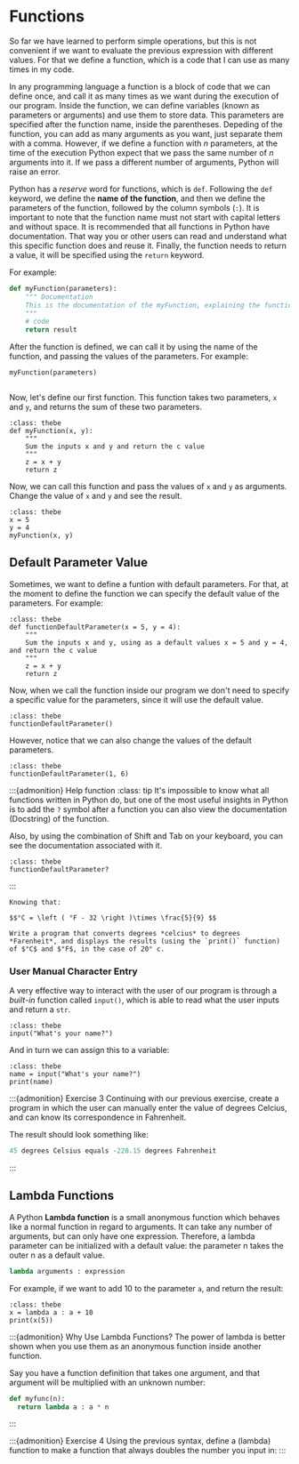 # Functions

So far we have learned to perform simple operations, but this is not convenient if we want to evaluate the previous expression with different values. For that we define a function, which is a code that I can use as many times in my code.

In any programming language a function is a block of code that we can define once, and call it as many times as we want during the execution of our program. Inside the function, we can define variables (known as parameters or arguments) and use them to store data. This parameters are specified after the function name, inside the parentheses. Depeding of the function, you can add as many arguments as you want, just separate them with a comma. However, if we define a function with $n$ parameters, at the time of the execution Python expect that we pass the same number of $n$ arguments into it. If we pass a different number of arguments, Python will raise an error.

Python has a *reserve* word for functions, which is `def`. Following the `def` keyword, we define the **name of the function**, and then we define the parameters of the function, followed by the column symbols (`:`). It is important to note that the function name must not start with capital letters and without space. It is recommended that all functions in Python have documentation. That way you or other users can read and understand what this specific function does and reuse it. Finally, the function needs to return a value, it will be specified using the `return` keyword.

For example:

```python
def myFunction(parameters):
    """ Documentation
    This is the documentation of the myFunction, explaining the functionallity of it.
    """
    # code
    return result
```

After the function is defined, we can call it by using the name of the function, and passing the values of the parameters. For example:

```python
myFunction(parameters)
```


```{thebe-button}
```

Now, let's define our first function. This function takes two parameters, `x` and `y`, and returns the sum of these two parameters.

```{code-block} python
:class: thebe
def myFunction(x, y):
    """
    Sum the inputs x and y and return the c value
    """
    z = x + y
    return z
```

Now, we can call this function and pass the values of `x` and `y` as arguments. Change the value of `x` and `y` and see the result.

```{code-block} python
:class: thebe
x = 5
y = 4
myFunction(x, y)
```

## Default Parameter Value
Sometimes, we want to define a funtion with default parameters. For that, at the moment to define the function we can specify the default value of the parameters. For example:

```{code-block} python
:class: thebe
def functionDefaultParameter(x = 5, y = 4):
    """
    Sum the inputs x and y, using as a default values x = 5 and y = 4, and return the c value
    """
    z = x + y
    return z
```

Now, when we call the function inside our program we don't need to specify a specific value for the parameters, since it will use the default value.

```{code-block} python
:class: thebe
functionDefaultParameter()
```

However, notice that we can also change the values of the default parameters.
```{code-block} python
:class: thebe
functionDefaultParameter(1, 6)
```


:::{admonition} Help function
:class: tip
It's impossible to know what all functions written in Python do, but one of the most useful insights in Python is to add the `?` symbol after a function you can also view the documentation (Docstring) of the function.

Also, by using the combination of Shift and Tab on your keyboard, you can see the documentation associated with it.

```{code-block} python
:class: thebe
functionDefaultParameter?
```
:::


```{admonition} Exercise 2
Knowing that:

$$°C = \left ( °F - 32 \right )\times \frac{5}{9} $$

Write a program that converts degrees *celcius* to degrees *Farenheit*, and displays the results (using the `print()` function) of $°C$ and $°F$, in the case of 20° c.
```

### User Manual Character Entry
A very effective way to interact with the user of our program is through a *built-in* function called `input()`, which is able to read what the user inputs and return a `str`.
```{code-block} python
:class: thebe
input("What's your name?")
```

And in turn we can assign this to a variable:
```{code-block} python
:class: thebe
name = input("What's your name?")
print(name)
```

:::{admonition} Exercise 3
Continuing with our previous exercise, create a program in which the user can manually enter the value of degrees Celcius, and can know its correspondence in Fahrenheit.

The result should look something like:
```python
45 degrees Celsius equals -228.15 degrees Fahrenheit
```
:::

## Lambda Functions

A Python **Lambda function** is a small anonymous function which behaves like a normal function in regard to arguments. It can take any number of arguments, but can only have one expression. Therefore, a lambda parameter can be initialized with a default value: the parameter n takes the outer n as a default value. 

```python
lambda arguments : expression
```

For example, if we want to add 10 to the parameter `a`, and return the result:

```{code-block} python
:class: thebe
x = lambda a : a + 10
print(x(5))
```

:::{admonition} Why Use Lambda Functions?
The power of lambda is better shown when you use them as an anonymous function inside another function.

Say you have a function definition that takes one argument, and that argument will be multiplied with an unknown number:


```python
def myfunc(n):
  return lambda a : a * n
```
:::

:::{admonition} Exercise 4
Using the previous syntax, define a (lambda) function to make a function that always doubles the number you input in:
:::